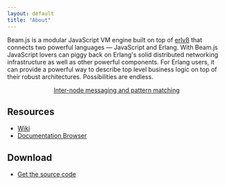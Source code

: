 ```yaml
---
layout: default
title: "About"
---
```


Beam.js is a modular JavaScript VM engine built on top of [erlv8](https://github.com/beamjs/erlv8/wiki) that connects two powerful languages — JavaScript and Erlang. With Beam.js JavaScript lovers can piggy back on Erlang's solid distributed networking infrastructure as well as other powerful components. For Erlang users, it can provide a powerful way to describe top level business logic on top
of their robust architectures. Possibilities are endless.

<center>
	<a href="https://img.skitch.com/20101225-m374mjh1cnp7ifya2srkab4qpk.jpg" rel="lightbox" title="Inter-node messaging and pattern matching">Inter-node messaging and pattern matching</a>
</center>

Resources
---------

* [Wiki](https://github.com/beamjs/beamjs/wiki)
* [Documentation Browser](http://doc.beamjs.org)

Download
--------

* [Get the source code](https://github.com/beamjs/beamjs)